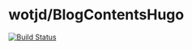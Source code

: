 # wotjd/BlogContentsHugo
[![Build Status](https://travis-ci.org/wotjd/BlogContentsHugo.svg?branch=master)](https://travis-ci.org/wotjd/BlogContentsHugo)